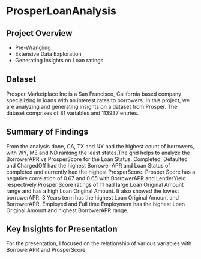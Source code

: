 # ProsperLoanAnalysis 

## Project Overview 
* Pre-Wrangling 
* Extensive Data Exploration 
* Generating Insights on Loan ratings




## Dataset
Prosper Marketplace Inc is a San Francisco, California based company specializing in loans with an interest rates to borrowers. In this project, we are analyzing and generating insights on a dataset from Prosper. The dataset comprises of 81 variables and 113937 entries.


## Summary of Findings
From the analysis done, CA, TX and NY had the highest count of borrowers, with WY, ME and ND ranking the least states.The grid helps to analyze the BorrowerAPR vs ProsperScore for the Loan Status. Completed, Defaulted and ChargedOff had the highest Borrower APR and Loan Status of completed and currently had the highest ProsperScore. Prosper Score has a negative correlation of 0.67 and 0.65 with BorrowerAPR and LenderYield respectively.Prosper Score ratings of 11 had large Loan Original Amount range and has a high Loan Original Amount. It also showed the lowest borrowerAPR. 3 Years term has the highest Loan Original Amount and BorrowerAPR. Employed and Full time Employment has the highest Loan Original Amount and highest BorrowerAPR range.


## Key Insights for Presentation

For the presentation, I focused on the relationship of various variables with BorrowerAPR and ProsperScore.
